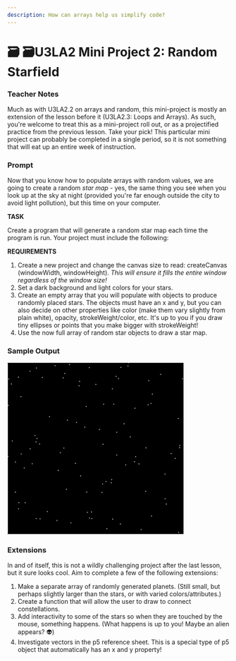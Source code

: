 ```yaml
---
description: How can arrays help us simplify code?
---
```


# 🗃 🗃U3LA2 Mini Project 2: Random Starfield

### Teacher Notes

Much as with U3LA2.2 on arrays and random, this mini-project is mostly an extension of the lesson before it (U3LA2.3: Loops and Arrays). As such, you're welcome to treat this as a mini-project roll out, or as a projectified practice from the previous lesson. Take your pick! This particular mini project can probably be completed in a single period, so it is not something that will eat up an entire week of instruction.

### Prompt

Now that you know how to populate arrays with random values, we are going to create a random _star map_ - yes, the same thing you see when you look up at the sky at night (provided you're far enough outside the city to avoid light pollution), but this time on your computer.

**TASK**

Create a program that will generate a random star map each time the program is run. Your project must include the following:

**REQUIREMENTS**

1. Create a new project and change the canvas size to read: createCanvas (windowWidth, windowHeight). _This will ensure it fills the entire window regardless of the window size!_
2. Set a dark background and light colors for your stars.
3. Create an empty array that you will populate with objects to produce randomly placed stars. The objects must have an x and y, but you can also decide on other properties like color (make them vary slightly from plain white), opacity, strokeWeight/color, etc. It's up to you if you draw tiny ellipses or points that you make bigger with strokeWeight!
4. Use the now full array of random star objects to draw a star map.

### Sample Output

![Randomly generated star map](../.gitbook/assets/starmap.gif)

### Extensions

In and of itself, this is not a wildly challenging project after the last lesson, but it sure looks cool. Aim to complete a few of the following extensions:

1. Make a separate array of randomly generated planets. (Still small, but perhaps slightly larger than the stars, or with varied colors/attributes.)
2. Create a function that will allow the user to draw to connect constellations.
3. Add interactivity to some of the stars so when they are touched by the mouse, something happens. (What happens is up to you! Maybe an alien appears? 👽)
4. Investigate vectors in the p5 reference sheet. This is a special type of p5 object that automatically has an x and y property!
